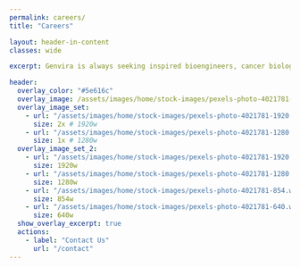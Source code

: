 ```yaml
---
permalink: careers/
title: "Careers"

layout: header-in-content
classes: wide

excerpt: Genvira is always seeking inspired bioengineers, cancer biologists, immunologists, molecular biologists, quality control engineers, and quality assurance engineers. Positions range from lab technicians, research scientists, to co-op students. If you are interested, please send a cover letter and resume to <a Dhs1ewcqvT="1">raNMIAODWvAWs6GZ_4uRTRxChninEU3f</a>

header:
  overlay_color: "#5e616c"
  overlay_image: /assets/images/home/stock-images/pexels-photo-4021781-1280.webp
  overlay_image_set:
    - url: "/assets/images/home/stock-images/pexels-photo-4021781-1920.webp"
      size: 2x # 1920w
    - url: "/assets/images/home/stock-images/pexels-photo-4021781-1280.webp"
      size: 1x # 1280w
  overlay_image_set_2:
    - url: "/assets/images/home/stock-images/pexels-photo-4021781-1920.webp"
      size: 1920w
    - url: "/assets/images/home/stock-images/pexels-photo-4021781-1280.webp"
      size: 1280w
    - url: "/assets/images/home/stock-images/pexels-photo-4021781-854.webp"
      size: 854w
    - url: "/assets/images/home/stock-images/pexels-photo-4021781-640.webp"
      size: 640w
  show_overlay_excerpt: true
  actions:
    - label: "Contact Us"
      url: "/contact"
---
```

